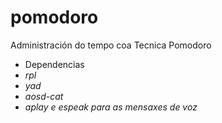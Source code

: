 # pomodoro
Administración do tempo coa Tecnica Pomodoro
* Dependencias
* *rpl*
* *yad*
* *aosd-cat*
* *aplay e espeak para as mensaxes de voz*
